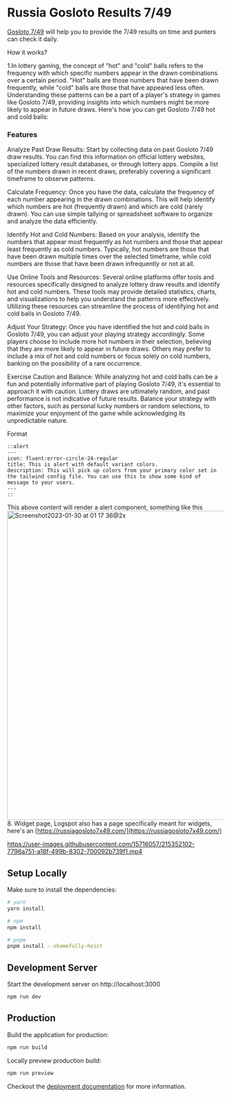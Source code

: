 # Russia Gosloto Results 7/49

[Gosloto 7/49](https://russiagosloto7x49.com/) will help you to provide the 7/49 results on time and punters can check it daily. 

How it works?

1.In lottery gaming, the concept of "hot" and "cold" balls refers to the frequency with which specific numbers appear in the drawn 
combinations over a certain period. "Hot" balls are those numbers that have been drawn frequently, while "cold" balls are those that 
have appeared less often. Understanding these patterns can be a part of a player's strategy in games like Gosloto 7/49, providing 
insights into which numbers might be more likely to appear in future draws. Here's how you can get Gosloto 7/49 hot and cold balls:

### Features
Analyze Past Draw Results: Start by collecting data on past Gosloto 7/49 draw results. You can find this information on official 
lottery websites, specialized lottery result databases, or through lottery apps. Compile a list of the numbers drawn in recent draws, 
preferably covering a significant timeframe to observe patterns.

Calculate Frequency: Once you have the data, calculate the frequency of each number appearing in the drawn combinations. This will 
help identify which numbers are hot (frequently drawn) and which are cold (rarely drawn). You can use simple tallying or spreadsheet 
software to organize and analyze the data efficiently.

Identify Hot and Cold Numbers: Based on your analysis, identify the numbers that appear most frequently as hot numbers and those that 
appear least frequently as cold numbers. Typically, hot numbers are those that have been drawn multiple times over the selected timeframe, 
while cold numbers are those that have been drawn infrequently or not at all.

Use Online Tools and Resources: Several online platforms offer tools and resources specifically designed to analyze lottery draw results and 
identify hot and cold numbers. These tools may provide detailed statistics, charts, and visualizations to help you understand the patterns 
more effectively. Utilizing these resources can streamline the process of identifying hot and cold balls in Gosloto 7/49.

Adjust Your Strategy: Once you have identified the hot and cold balls in Gosloto 7/49, you can adjust your playing strategy accordingly. Some 
players choose to include more hot numbers in their selection, believing that they are more likely to appear in future draws. Others may prefer 
to include a mix of hot and cold numbers or focus solely on cold numbers, banking on the possibility of a rare occurrence.

Exercise Caution and Balance: While analyzing hot and cold balls can be a fun and potentially informative part of playing Gosloto 7/49, it's 
essential to approach it with caution. Lottery draws are ultimately random, and past performance is not indicative of future results. Balance your 
strategy with other factors, such as personal lucky numbers or random selections, to maximize your enjoyment of the game while acknowledging 
its unpredictable nature.

Format
```
::alert
---
icon: fluent:error-circle-24-regular
title: This is alert with default variant colors.
description: This will pick up colors from your primary color set in the tailwind config file. You can use this to show some kind of message to your users.
---
::
```
This above content will render a alert component, something like this
<img width="719" alt="Screenshot2023-01-30 at 01 17 36@2x" src="https://user-images.githubusercontent.com/15716057/215352019-66f4fb5f-1c2b-4ea0-a596-671aa9a99b51.png">
8. Widget page, Logspot also has a page specifically meant for widgets, here's an [https://russiagosloto7x49.com/](https://russiagosloto7x49.com/)


https://user-images.githubusercontent.com/15716057/215352102-7796a751-a18f-499b-8302-700092b739f1.mp4

## Setup Locally

Make sure to install the dependencies:

```bash
# yarn
yarn install

# npm
npm install

# pnpm
pnpm install --shamefully-hoist
```

## Development Server

Start the development server on http://localhost:3000

```bash
npm run dev
```

## Production

Build the application for production:

```bash
npm run build
```

Locally preview production build:

```bash
npm run preview
```

Checkout the [deployment documentation](https://v3.nuxtjs.org/guide/deploy/presets) for more information.
